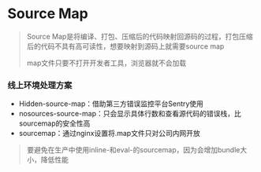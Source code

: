 # Source Map

> Source Map是将编译、打包、压缩后的代码映射回源码的过程，打包压缩后的代码不具有高可读性，想要映射到源码上就需要source map
>
> map文件只要不打开开发者工具，浏览器就不会加载

### 线上环境处理方案

+ Hidden-source-map：借助第三方错误监控平台Sentry使用
+ nosources-source-map：只会显示具体行数和查看源代码的错误栈，比sourcemap的安全性高
+ sourcemap：通过nginx设置将.map文件只对公司内网开放

> 要避免在生产中使用inline-和eval-的sourcemap，因为会增加bundle大小，降低性能

